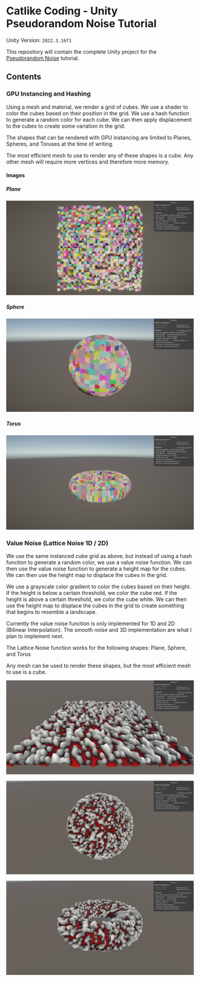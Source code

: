 # Catlike Coding - Unity Pseudorandom Noise Tutorial

Unity Version: `2022.3.16f1`

This repository will contain the complete Unity project for the [Pseudorandom Noise](https://catlikecoding.com/unity/tutorials/pseudorandom-noise/value-noise/) tutorial.

## Contents

### GPU Instancing and Hashing

Using a mesh and material, we render a grid of cubes. We use a shader to color the cubes based on their position in the grid. We use a hash function to generate a random color for each cube. We can then apply displacement to the cubes to create some variation in the grid.

The shapes that can be rendered with GPU instancing are limited to Planes, Spheres, and Toruses at the time of writing. 

The most efficient mesh to use to render any of these shapes is a cube. Any other mesh will require more vertices and therefore more memory.

#### Images

##### Plane

![plane](Images/Hashing/Plane.png)

##### Sphere

![Sphere](Images/Hashing/Sphere.png)

##### Torus

![Torus](Images/Hashing/Torus.png)

### Value Noise (Lattice Noise 1D / 2D)

We use the same instanced cube grid as above, but instead of using a hash function to generate a random color, we use a value noise function. We can then use the value noise function to generate a height map for the cubes. We can then use the height map to displace the cubes in the grid.

We use a grayscale color gradient to color the cubes based on their height. If the height is below a certain threshold, we color the cube red. If the height is above a certain threshold, we color the cube white. We can then use the height map to displace the cubes in the grid to create something that begins to resemble a landscape.

Currently the value noise function is only implemented for 1D and 2D (Bilinear Interpolation). The smooth noise and 3D implementation are what I plan to implement next.

The Lattice Noise function works for the following shapes: Plane, Sphere, and Torus

Any mesh can be used to render these shapes, but the most efficient mesh to use is a cube.

![Plane](Images/Lattice/Plane%202D.png)

![Sphere](Images/Lattice/Sphere%202D.png)

![Torus](Images/Lattice/Torus%202D.png)